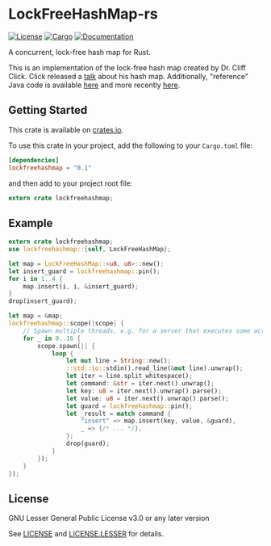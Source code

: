 # LockFreeHashMap-rs

[![License](https://img.shields.io/badge/license-LGPL--3.0+-blue.svg)](https://github.com/rolag/lockfreehashmap)
[![Cargo](https://img.shields.io/crates/v/lockfreehashmap.svg)](https://crates.io/crates/lockfreehashmap)
[![Documentation](https://docs.rs/lockfreehashmap/badge.svg)](https://docs.rs/lockfreehashmap)

A concurrent, lock-free hash map for Rust.

This is an implementation of the lock-free hash map created by Dr. Cliff Click.
Click released a [talk](https://www.youtube.com/watch?v=HJ-719EGIts) about his hash map.
Additionally, "reference" Java code is available
[here](https://github.com/boundary/high-scale-lib/blob/master/src/main/java/org/cliffc/high_scale_lib/NonBlockingHashMap.java)
and more recently
[here](https://github.com/JCTools/JCTools/blob/master/jctools-core/src/main/java/org/jctools/maps/NonBlockingHashMap.java).


## Getting Started

This crate is available on [crates.io](https://crates.io/crates/lockfreehashmap).

To use this crate in your project, add the following to your `Cargo.toml` file:
```toml
[dependencies]
lockfreehashmap = "0.1"
```
and then add to your project root file:
```rust
extern crate lockfreehashmap;
```

## Example
```rust
extern crate lockfreehashmap;
use lockfreehashmap::{self, LockFreeHashMap};

let map = LockFreeHashMap::<u8, u8>::new();
let insert_guard = lockfreehashmap::pin();
for i in 1..4 {
    map.insert(i, i, &insert_guard);
}
drop(insert_guard);

let map = &map;
lockfreehashmap::scope(|scope| {
    // Spawn multiple threads, e.g. for a server that executes some actions on a loop
    for _ in 0..16 {
        scope.spawn(|| {
            loop {
                let mut line = String::new();
                ::std::io::stdin().read_line(&mut line).unwrap();
                let iter = line.split_whitespace();
                let command: &str = iter.next().unwrap();
                let key: u8 = iter.next().unwrap().parse();
                let value: u8 = iter.next().unwrap().parse();
                let guard = lockfreehashmap::pin();
                let _result = match command {
                    "insert" => map.insert(key, value, &guard),
                    _ => {/* ... */},
                };
                drop(guard);
            }
        });
    }
});
```

## License
GNU Lesser General Public License v3.0 or any later version

See [LICENSE](LICENSE) and [LICENSE.LESSER](LICENSE.LESSER) for details.
